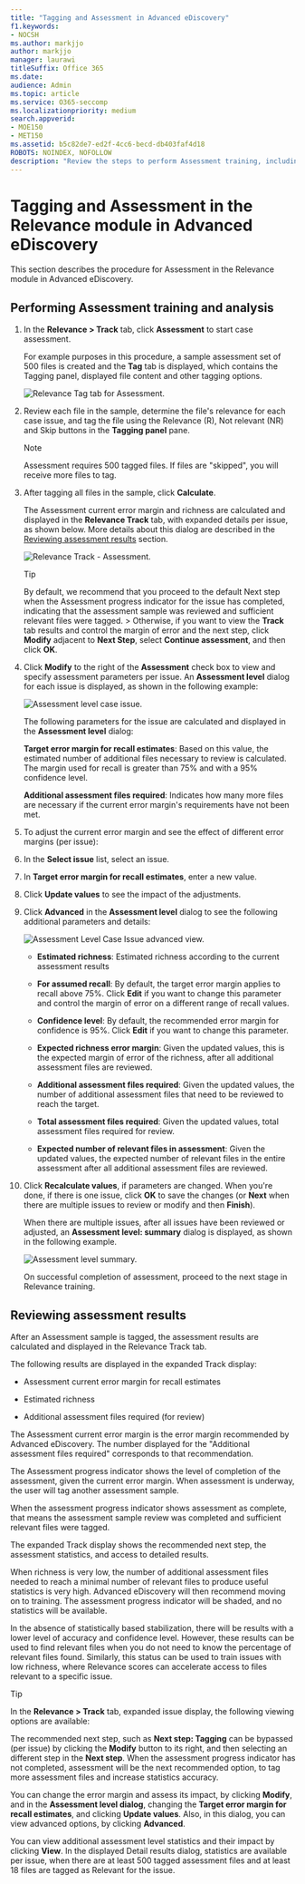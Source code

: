 ```yaml
---
title: "Tagging and Assessment in Advanced eDiscovery"
f1.keywords:
- NOCSH
ms.author: markjjo
author: markjjo
manager: laurawi
titleSuffix: Office 365
ms.date: 
audience: Admin
ms.topic: article
ms.service: O365-seccomp
ms.localizationpriority: medium
search.appverid: 
- MOE150
- MET150
ms.assetid: b5c82de7-ed2f-4cc6-becd-db403faf4d18
ROBOTS: NOINDEX, NOFOLLOW
description: "Review the steps to perform Assessment training, including tagging files, and reviewing assessment results in Advanced eDiscovery."
---
```


# Tagging and Assessment in the Relevance module in Advanced eDiscovery
  
This section describes the procedure for Assessment in the Relevance module in Advanced eDiscovery.
  
## Performing Assessment training and analysis

1. In the **Relevance \> Track** tab, click **Assessment** to start case assessment.

    For example purposes in this procedure, a sample assessment set of 500 files is created and the **Tag** tab is displayed, which contains the Tagging panel, displayed file content and other tagging options. 

    ![Relevance Tag tab for Assessment.](../media/c8acf891-b1cd-4344-816c-eabb8cbbe742.png)
  
2. Review each file in the sample, determine the file's relevance for each case issue, and tag the file using the Relevance (R), Not relevant (NR) and Skip buttons in the **Tagging panel** pane. 

    > [!NOTE]
    >  Assessment requires 500 tagged files. If files are "skipped", you will receive more files to tag. 
  
3. After tagging all files in the sample, click **Calculate**.

    The Assessment current error margin and richness are calculated and displayed in the **Relevance Track** tab, with expanded details per issue, as shown below. More details about this dialog are described in the [Reviewing assessment results](#reviewing-assessment-results) section.

    ![Relevance Track - Assessment.](../media/da911ba5-8678-40d6-9ad5-fd0b058355c1.png)
  
    > [!TIP]
    > By default, we recommend that you proceed to the default Next step when the Assessment progress indicator for the issue has completed, indicating that the assessment sample was reviewed and sufficient relevant files were tagged. > Otherwise, if you want to view the **Track** tab results and control the margin of error and the next step, click **Modify** adjacent to **Next Step**, select **Continue assessment**, and then click **OK**.
  
4. Click **Modify** to the right of the **Assessment** check box to view and specify assessment parameters per issue. An **Assessment level** dialog for each issue is displayed, as shown in the following example: 

    ![Assessment level case issue.](../media/b7113fef-d125-4617-ae1b-c9eb0bf79aec.png)
  
    The following parameters for the issue are calculated and displayed in the **Assessment level** dialog: 

    **Target error margin for recall estimates**: Based on this value, the estimated number of additional files necessary to review is calculated. The margin used for recall is greater than 75% and with a 95% confidence level.

    **Additional assessment files required**: Indicates how many more files are necessary if the current error margin's requirements have not been met. 

5. To adjust the current error margin and see the effect of different error margins (per issue):

6. In the **Select issue** list, select an issue. 

7. In **Target error margin for recall estimates**, enter a new value.

8. Click **Update values** to see the impact of the adjustments. 

9. Click **Advanced** in the **Assessment level** dialog to see the following additional parameters and details: 

    ![Assessment Level Case Issue advanced view.](../media/577d7e0e-95df-48c2-9dec-bdeab5e801d8.png)
  
    - **Estimated richness**: Estimated richness according to the current assessment results

    - **For assumed recall**: By default, the target error margin applies to recall above 75%. Click **Edit** if you want to change this parameter and control the margin of error on a different range of recall values. 

    - **Confidence level**: By default, the recommended error margin for confidence is 95%. Click **Edit** if you want to change this parameter.

    - **Expected richness error margin**: Given the updated values, this is the expected margin of error of the richness, after all additional assessment files are reviewed.

    - **Additional assessment files required**: Given the updated values, the number of additional assessment files that need to be reviewed to reach the target.

    - **Total assessment files required**: Given the updated values, total assessment files required for review.

    - **Expected number of relevant files in assessment**: Given the updated values, the expected number of relevant files in the entire assessment after all additional assessment files are reviewed.

10. Click **Recalculate values**, if parameters are changed. When you're done, if there is one issue, click **OK** to save the changes (or **Next** when there are multiple issues to review or modify and then **Finish**). 

    When there are multiple issues, after all issues have been reviewed or adjusted, an **Assessment level: summary** dialog is displayed, as shown in the following example. 

    ![Assessment level summary.](../media/4997b46d-10a5-4abc-b3b2-7b75a370eb9e.png)
  
    On successful completion of assessment, proceed to the next stage in Relevance training.

## Reviewing assessment results

After an Assessment sample is tagged, the assessment results are calculated and displayed in the Relevance Track tab.
  
The following results are displayed in the expanded Track display:
  
- Assessment current error margin for recall estimates

- Estimated richness

- Additional assessment files required (for review)

The Assessment current error margin is the error margin recommended by Advanced eDiscovery. The number displayed for the "Additional assessment files required" corresponds to that recommendation.
  
The Assessment progress indicator shows the level of completion of the assessment, given the current error margin. When assessment is underway, the user will tag another assessment sample.
  
When the assessment progress indicator shows assessment as complete, that means the assessment sample review was completed and sufficient relevant files were tagged. 
  
The expanded Track display shows the recommended next step, the assessment statistics, and access to detailed results.
  
When richness is very low, the number of additional assessment files needed to reach a minimal number of relevant files to produce useful statistics is very high. Advanced eDiscovery will then recommend moving on to training. The assessment progress indicator will be shaded, and no statistics will be available.
  
In the absence of statistically based stabilization, there will be results with a lower level of accuracy and confidence level. However, these results can be used to find relevant files when you do not need to know the percentage of relevant files found. Similarly, this status can be used to train issues with low richness, where Relevance scores can accelerate access to files relevant to a specific issue.
  
> [!TIP]
> In the **Relevance \> Track** tab, expanded issue display, the following viewing options are available: 
> 
> The recommended next step, such as **Next step: Tagging** can be bypassed (per issue) by clicking the **Modify** button to its right, and then selecting an different step in the **Next step**. When the assessment progress indicator has not completed, assessment will be the next recommended option, to tag more assessment files and increase statistics accuracy. 
> 
> You can change the error margin and assess its impact, by clicking **Modify**, and in the **Assessment level dialog**, changing the **Target error margin for recall estimates**, and clicking **Update values**. Also, in this dialog, you can view advanced options, by clicking **Advanced**. 
> 
> You can view additional assessment level statistics and their impact by clicking **View**. In the displayed Detail results dialog, statistics are available per issue, when there are at least 500 tagged assessment files and at least 18 files are tagged as Relevant for the issue. 

